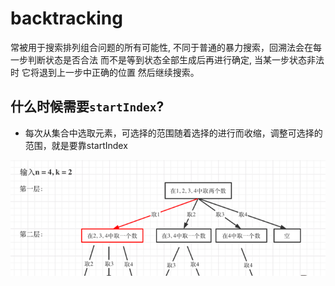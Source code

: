 # backtracking

常被用于搜索排列组合问题的所有可能性, 不同于普通的暴力搜索，回溯法会在每一步判断状态是否合法 而不是等到状态全部生成后再进行确定, 当某一步状态非法时 它将退到上一步中正确的位置 然后继续搜索。

## 什么时候需要`startIndex`?
- 每次从集合中选取元素，可选择的范围随着选择的进行而收缩，调整可选择的范围，就是要靠startIndex

![img.png](img.png)